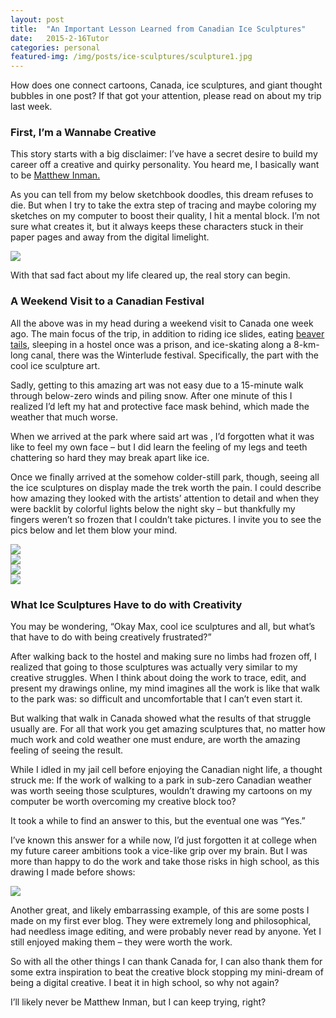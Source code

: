 ```yaml
---
layout: post
title:  "An Important Lesson Learned from Canadian Ice Sculptures"
date:   2015-2-16Tutor
categories: personal
featured-img: /img/posts/ice-sculptures/sculpture1.jpg
---
```


How does one connect cartoons, Canada, ice sculptures, and giant thought bubbles in one post?  If that got your attention, please read on about my trip last week.

### First, I’m a Wannabe Creative
This story starts with a big disclaimer: I’ve have a secret desire to build my career off a creative and quirky personality. You heard me, I basically want to be [Matthew Inman.](http://theoatmeal.com/)

As you can tell from my below sketchbook doodles, this dream refuses to die. But when I try to take the extra step of tracing and maybe coloring my sketches on my computer to boost their quality, I hit a mental block. I’m not sure what creates it, but it always keeps these characters stuck in their paper pages and away from the digital limelight.

<img class="post-half-image" src="/img/posts/ice-sculptures/sketches.jpg">

With that sad fact about my life cleared up, the real story can begin.

### A Weekend Visit to a Canadian Festival
All the above was in my head during a weekend visit to Canada one week ago. The main focus of the trip, in addition to riding ice slides, eating [beaver tails](http://en.wikipedia.org/wiki/BeaverTails), sleeping in a hostel once was a prison, and ice-skating along a 8-km-long canal, there was the Winterlude festival. Specifically, the part with the cool ice sculpture art.

Sadly, getting to this amazing art was not easy due to a 15-minute walk through below-zero winds and piling snow. After one minute of this I realized I’d left my hat and protective face mask behind, which made the weather that much worse.

When we arrived at the park where said art was , I’d forgotten what it was like to feel my own face – but I did learn the feeling of my legs and teeth chattering so hard they may break apart like ice.

Once we finally arrived at the somehow colder-still park, though, seeing all the ice sculptures on display made the trek worth the pain. I could describe how amazing they looked with the artists’ attention to detail and when they were backlit by colorful lights below the night sky – but thankfully my fingers weren’t so frozen that I couldn’t take pictures. I invite you to see the pics below and let them blow your mind.

<div class="flexy-gallery">
	<div class="gallery-img">
		<img src="/img/posts/ice-sculptures/sculpture1.jpg">
	</div>
	<div class="gallery-img">
		<img src="/img/posts/ice-sculptures/sculpture2.jpg">
	</div>
	<div class="gallery-img">
		<img src="/img/posts/ice-sculptures/sculpture3.jpg">
	</div>
	<div class="gallery-img">
		<img src="/img/posts/ice-sculptures/sculpture4.jpg">
	</div>
</div>

### What Ice Sculptures Have to do with Creativity
You may be wondering, “Okay Max, cool ice sculptures and all, but what’s that have to do with being creatively frustrated?”

After walking back to the hostel and making sure no limbs had frozen off, I realized that going to those sculptures was actually very similar to my creative struggles. When I think about doing the work to trace, edit, and present my drawings online, my mind imagines all the work is like that walk to the park was: so difficult and uncomfortable that I can’t even start it.

But walking that walk in Canada showed what the results of that struggle usually are. For all that work you get amazing sculptures that, no matter how much work and cold weather one must endure, are worth the amazing feeling of seeing the result.

While I idled in my jail cell before enjoying the Canadian night life, a thought struck me: If the work of walking to a park in sub-zero Canadian weather was worth seeing those sculptures, wouldn’t drawing my cartoons on my computer be worth overcoming my creative block too?

It took a while to find an answer to this, but the eventual one was “Yes.”

I’ve known this answer for a while now, I’d just forgotten it at college when my future career ambitions took a vice-like grip over my brain. But I was more than happy to do the work and take those risks in high school, as this drawing I made before shows:

<img class="post-half-image" src="/img/posts/ice-sculptures/thoughts.jpg">

Another great, and likely embarrassing example, of this are some posts I made on my first ever blog. They were extremely long and philosophical, had needless image editing, and were probably never read by anyone. Yet I still enjoyed making them – they were worth the work.

So with all the other things I can thank Canada for, I can also thank them for some extra inspiration to beat the creative block stopping my mini-dream of being a digital creative. I beat it in high school, so why not again?

I’ll likely never be Matthew Inman, but I can keep trying, right?